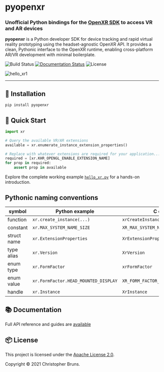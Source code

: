 # pyopenxr
### Unofficial Python bindings for the [OpenXR SDK](https://github.com/KhronosGroup/OpenXR-SDK) to access VR and AR devices

**pyopenxr** is a Python developer SDK for device tracking and rapid virtual reality prototyping using the headset-agnostic OpenXR API. It provides a clean, Pythonic interface to the OpenXR runtime, enabling cross-platform AR/VR development with minimal boilerplate.

![Build Status](https://github.com/cmbruns/pyopenxr/actions/workflows/python-package.yml/badge.svg)
[![Documentation Status](https://cmbruns.github.io/pyopenxr/badge/?version=latest)](https://cmbruns.github.io/pyopenxr/en/latest/?badge=latest)
![License](https://img.shields.io/badge/license-Apache%202.0-blue.svg)

![hello_xr1](https://user-images.githubusercontent.com/2649705/172025969-5cf276bd-2a6c-42a2-852a-0605fe72a716.PNG)

---

## 🚀 Installation

```bash
pip install pyopenxr
```

## 🧪 Quick Start
```python
import xr

# Query the available VR/AR extensions
available = xr.enumerate_instance_extension_properties()

# Replace with whatever extensions are required for your application...
required = [xr.KHR_OPENGL_ENABLE_EXTENSION_NAME]
for prop in required:
    assert prop in available
```

Explore the complete working example 
[`hello_xr.py`](https://github.com/cmbruns/pyopenxr_examples/examples)
for a hands-on introduction.

## Pythonic naming conventions

| symbol      | Python example                       | C example                             |
| ----------- | ------------------------------------ | ------------------------------------- |
| function    | `xr.create_instance(...)`            | `xrCreateInstance(...)`               |
| constant    | `xr.MAX_SYSTEM_NAME_SIZE`            | `XR_MAX_SYSTEM_NAME_SIZE`             |
| struct name | `xr.ExtensionProperties`             | `XrExtensionProperties`               |
| type alias  | `xr.Version`                         | `XrVersion`                           |
| enum type   | `xr.FormFactor`                      | `xrFormFactor`                        |
| enum value  | `xr.FormFactor.HEAD_MOUNTED_DISPLAY` | `XR_FORM_FACTOR_HEAD_MOUNTED_DISPLAY` |
| handle      | `xr.Instance`                        | `XrInstance`                          |

## 📚 Documentation
Full API reference and guides are [available](https://cmbruns.github.io/pyopenxr/)

## 📦 License
This project is licensed under the [Apache License 2.0](https://www.apache.org/licenses/LICENSE-2.0).

Copyright © 2021 Christopher Bruns.
